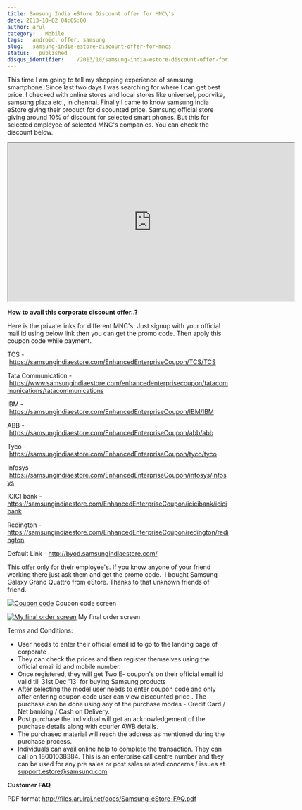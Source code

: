 ```yaml
---
title: Samsung India eStore Discount offer for MNC\'s
date: 2013-10-02 04:05:00
author: arul
category:   Mobile
tags:   android, offer, samsung
slug:   samsung-india-estore-discount-offer-for-mncs
status:   published
disqus_identifier:    /2013/10/samsung-india-estore-discount-offer-for-mncs.html
---
```


This time I am going to tell my shopping experience of samsung
smartphone. Since last two days I was searching for where I can get best
price. I checked with online stores and local stores like universel,
poorvika, samsung plaza etc., in chennai. Finally I came to know samsung
india eStore giving their product for discounted price. Samsung official
store giving around 10% of discount for selected smart phones. But this
for selected employee of selected MNC\'s companies. You can check the
discount below.

<iframe src="https://samsungindiaestore.com/EnhancedEnterpriseCoupon/redington/SpecialPrices" width="650" height="360" scrolling="no" marginwidth="10" marginheight="10">
</iframe>

**How to avail this corporate discount offer..?**

Here is the private links for different MNC\'s. Just signup with your
official mail id using below link then you can get the promo code. Then
apply this coupon code while payment.

TCS - https://samsungindiaestore.com/EnhancedEnterpriseCoupon/TCS/TCS

Tata Communication
- https://www.samsungindiaestore.com/enhancedenterprisecoupon/tatacommunications/tatacommunications

IBM - https://samsungindiaestore.com/EnhancedEnterpriseCoupon/IBM/IBM

ABB - https://samsungindiaestore.com/EnhancedEnterpriseCoupon/abb/abb

Tyco - https://samsungindiaestore.com/EnhancedEnterpriseCoupon/tyco/tyco

Infosys
- https://samsungindiaestore.com/EnhancedEnterpriseCoupon/infosys/infosys

ICICI bank -
<https://samsungindiaestore.com/EnhancedEnterpriseCoupon/icicibank/icicibank>

Redington -
<https://samsungindiaestore.com/EnhancedEnterpriseCoupon/redington/redington>

Default Link - http://byod.samsungindiaestore.com/

This offer only for their employee\'s. If you know anyone of your friend
working there just ask them and get the promo code.  I bought Samsung
Galaxy Grand Quattro from eStore. Thanks to that unknown friends of
friend.

[![Coupon
code](http://3.bp.blogspot.com/-pdpdIsVloNM/UkvuFtsYDSI/AAAAAAAAVZc/LdT9M-FanVw/s320/coupon-code.PNG)](http://3.bp.blogspot.com/-pdpdIsVloNM/UkvuFtsYDSI/AAAAAAAAVZc/LdT9M-FanVw/s1600/coupon-code.PNG)
Coupon code screen

[![My final order
screen](http://2.bp.blogspot.com/-gCg4vTZ7HPQ/UkvuF5jcxmI/AAAAAAAAVZg/1MSCoW3kUJY/s320/myorder.PNG)](http://2.bp.blogspot.com/-gCg4vTZ7HPQ/UkvuF5jcxmI/AAAAAAAAVZg/1MSCoW3kUJY/s1600/myorder.PNG)
My final order screen

Terms and Conditions:

-   User needs to enter their official email id to go to the landing
    page of corporate .
-   They can check the prices and then register themselves using the
    official email id and mobile number.
-   Once registered, they will get Two E- coupon's on their official
    email id valid till 31st Dec '13' for buying Samsung products
-   After selecting the model user needs to enter coupon code and only
    after entering coupon code user can view discounted price . The
    purchase can be done using any of the purchase modes - Credit Card /
    Net banking / Cash on Delivery.
-   Post purchase the individual will get an acknowledgement of the
    purchase details along with courier AWB details.
-   The purchased material will reach the address as mentioned during
    the purchase process.
-   Individuals can avail online help to complete the transaction. They
    can call on 18001038384. This is an enterprise call centre number
    and they can be used for any pre sales or post sales related
    concerns / issues at <support.estore@samsung.com>

**Customer FAQ**

PDF format <http://files.arulraj.net/docs/Samsung-eStore-FAQ.pdf>
